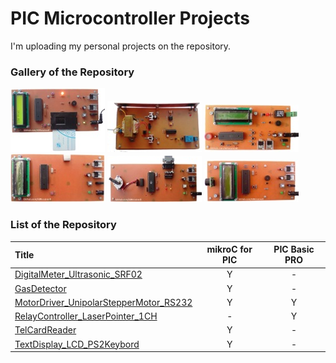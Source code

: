 # PIC Microcontroller Projects
I'm uploading my personal projects on the repository.

### Gallery of the Repository
![](TelCardReader/Pictures/Album.jpg)
![](RelayController_LaserPointer_1CH/Pictures/Album.jpg)
![](GasDetector/Pictures/Album.jpg)
![](TextDisplay_LCD_PS2Keybord/Pictures/Album.jpg)
![](MotorDriver_UnipolarStepperMotor_RS232/Pictures/Album.jpg)
![](DigitalMeter_Ultrasonic_SRF02/Pictures/Album.jpg)

### List of the Repository
|Title|mikroC for PIC|PIC Basic PRO|
|:----|:------------:|:-----------:|
|[DigitalMeter_Ultrasonic_SRF02](DigitalMeter_Ultrasonic_SRF02)|Y|-|
|[GasDetector](GasDetector)|Y|-|
|[MotorDriver_UnipolarStepperMotor_RS232](MotorDriver_UnipolarStepperMotor_RS232)|Y|Y|
|[RelayController_LaserPointer_1CH](RelayController_LaserPointer_1CH)|-|Y|
|[TelCardReader](TelCardReader)|Y|-|
|[TextDisplay_LCD_PS2Keybord](TextDisplay_LCD_PS2Keybord)|Y|-|
